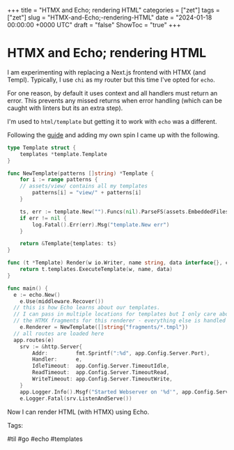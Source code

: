 +++
title = "HTMX and Echo; rendering HTML"
categories = ["zet"]
tags = ["zet"]
slug = "HTMX-and-Echo;-rendering-HTML"
date = "2024-01-18 00:00:00 +0000 UTC"
draft = "false"
ShowToc = "true"
+++

# HTMX and Echo; rendering HTML

I am experimenting with replacing a Next.js frontend with HTMX (and Templ).
Typically, I use `chi` as my router but this time I've opted for `echo`.

For one reason, by default it uses context and all handlers must return an error.
This prevents any missed returns when error handling (which can be caught with
linters but its an extra step).

I'm used to `html/template` but getting it to work with `echo` was a different.

Following the [guide](https://echo.labstack.com/docs/templates) and adding my own
spin I came up with the following.

```go
type Template struct {
	templates *template.Template
}

func NewTemplate(patterns []string) *Template {
	for i := range patterns {
    // assets/view/ contains all my templates
		patterns[i] = "view/" + patterns[i]
	}

	ts, err := template.New("").Funcs(nil).ParseFS(assets.EmbeddedFiles, patterns...)
	if err != nil {
		log.Fatal().Err(err).Msg("template.New err")
	}

	return &Template{templates: ts}
}

func (t *Template) Render(w io.Writer, name string, data interface{}, c echo.Context) error {
	return t.templates.ExecuteTemplate(w, name, data)
}

func main() {
  e := echo.New()
	e.Use(middleware.Recover())
  // this is how Echo learns about our templates.
  // I can pass in multiple locations for templates but I only care about
  // the HTMX fragments for this renderer - everything else is handled by Templ
	e.Renderer = NewTemplate([]string{"fragments/*.tmpl"})
  // all routes are loaded here
  app.routes(e)
	srv := &http.Server{
		Addr:         fmt.Sprintf(":%d", app.Config.Server.Port),
		Handler:      e,
		IdleTimeout:  app.Config.Server.TimeoutIdle,
		ReadTimeout:  app.Config.Server.TimeoutRead,
		WriteTimeout: app.Config.Server.TimeoutWrite,
	}
	app.Logger.Info().Msgf("Started Webserver on '%d'", app.Config.Server.Port)
	e.Logger.Fatal(srv.ListenAndServe())
```

Now I can render HTML (with HTMX) using Echo.

Tags:

  #til #go #echo #templates
